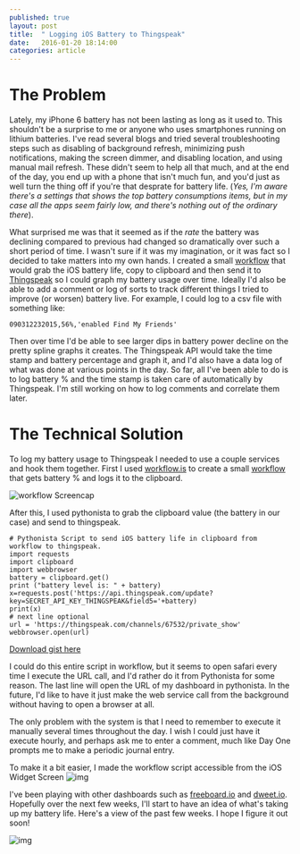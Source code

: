 ```yaml
---
published: true
layout: post
title:  " Logging iOS Battery to Thingspeak"
date:   2016-01-20 18:14:00
categories: article
---
```

# The Problem
Lately, my iPhone 6 battery has not been lasting as long as it used to. This shouldn't be a surprise to me or anyone who uses smartphones running on lithium batteries. I've read several blogs and tried several troubleshooting steps such as disabling of background refresh, minimizing push notifications, making the screen dimmer, and disabling location, and using manual mail refresh. These didn't seem to help all that much, and at the end of the day, you end up with a phone that isn't much fun, and you'd  just as well turn the thing off if you're that desprate for battery life. (*Yes, I'm aware there's a settings that shows the top battery consumptions items, but in my case all the apps seem fairly low, and there's nothing out of the ordinary there*).

What surprised me was that it seemed as if the *rate* the battery was declining compared to previous had changed so dramatically over such a short period of time. I wasn't sure if it was my imagination, or it was fact so I decided to take matters into my own hands. I created a small [workflow](https://workflow.is/workflows/9ea2c71acbe84bffb40d95517f741a07) that would grab the iOS battery life, copy to clipboard and then send it to [Thingspeak](http://www.thingspeak.com) so I could graph my battery usage over time. Ideally I'd also be able to add a comment or log of sorts to track different things I tried to improve (or worsen) battery live. For example, I could log to a csv file with something like: 

	090312232015,56%,'enabled Find My Friends'

Then over time I'd be able to see larger dips in battery power decline on the pretty spline graphs it creates. The Thingspeak API would take the time stamp and battery percentage and graph it, and I'd also have a data log of what was done at various points in the day. So far, all I've been able to do is to log battery % and the time stamp is taken care of automatically by Thingspeak. I'm still working on how to log comments and correlate them later. 

# The Technical Solution
To log my battery usage to Thingspeak I needed to use a couple services and hook them together. First I used [workflow.is](http://workflow.is) to create a small [workflow](https://workflow.is/workflows/9ea2c71acbe84bffb40d95517f741a07) that gets battery % and logs it to the clipboard. 

![workflow Screencap](http://media.davidkanter.com/battery-thingspeak.jpg)

After this, I used pythonista to grab the clipboard value (the battery in our case) and send to thingspeak.


	# Pythonista Script to send iOS battery life in clipboard from workflow to thingspeak.
	import requests 
	import clipboard
	import webbrowser
	battery = clipboard.get()
	print ("battery level is: " + battery)
	x=requests.post('https://api.thingspeak.com/update?	key=SECRET_API_KEY_THINGSPEAK&field5='+battery)
	print(x)
	# next line optional
	url = 'https://thingspeak.com/channels/67532/private_show'
	webbrowser.open(url)

[Download gist here](https://gist.github.com/dmkanter/908200332c289209e46f)

I could do this entire script in workflow, but it seems to open safari every time I execute the URL call, and I'd rather do it from Pythonista for some reason.  The last line will open the URL of my dashboard in pythonista. In the future, I'd like to have it just make the web service call from the background without having to open a browser at all.

The only problem with the system is that I need to remember to execute it manually several times throughout the day. I wish I could just have it execute hourly, and perhaps ask me to enter a comment, much like Day One prompts me to make a periodic journal entry. 

To make it a bit easier, I made the workflow script accessible from the iOS Widget Screen
![img](http://media.davidkanter.com/widget-2015-12-24-13-31.jpg)
 
 I've been playing with other dashboards such as [freeboard.io](http://www.freeboard.io) and [dweet.io](http://www.dweet.io). Hopefully over the next few weeks, I'll start to have an idea of what's taking up my battery life. Here's a view of the past few weeks. I hope I figure it out soon!
 
![img](http://media.davidkanter.com/Screenshot-2015-12-24-13.35.13.png) 